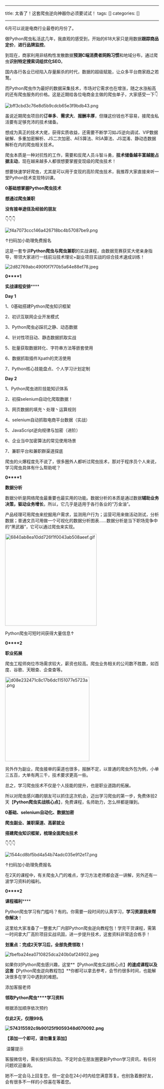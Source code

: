 
--- 
title:  太香了！这套爬虫逆向神器你必须要试试！ 
tags: []
categories: [] 

---
6月可以说是电商行业最卷的月份了。

做Python爬虫私活这几年，我直观的感受到，开始的618大家只是用数据**跟踪商品定价**，**进行品牌监控**。

到现在，商家利用非结构性发散数据**预测C端消费者网购习惯**和地域分布，通过爬虫**识别特定搜索词组优化SEO**。

国内各行各业已经陷入存量厮杀的时代，数据的超级赋能，让众多平台商家趋之若鹜。

而Python爬虫作为最好的数据采集技术，市场对它需求也在增涨，随之水涨船高的还有爬虫服务的价格。这是近期给各位电商金主做的爬虫单子，大家感受一下👇

<img title="微信图片_20221202155608.png" src="https://img-blog.csdnimg.cn/img_convert/bff3cbd3c76e8d5b9cdcb65e3f9bdb43.png" alt="bff3cbd3c76e8d5b9cdcb65e3f9bdb43.png">

虽说近期爬虫项目的**订单多**、**需求大**、**报酬丰厚**，但赚这份钱也不容易，接爬虫私活要有足够充沛的技术储备。

想成为真正的技术大佬，获得实质收益，还需要不断学习如JS逆向调试、VIP数据破解、多重加密解析、JS二次加密、AES算法、RSA算法、JS混淆、静动态数据解析在内的爬虫相关技术。

爬虫本质是一种对抗性的工作，需要和反爬人员斗智斗勇，**技术储备越丰富越能占据主动**，现在越来越多人都很想要掌握变现级的爬虫技术！

想要快速学好爬虫，尤其是可以用于变现的高阶爬虫技术，我推荐大家直接来听一堂Python技术变现特训课。

**0基础想掌握Python爬虫技术**

**想通过爬虫兼职**

**没有接单途径及经验的朋友**

👇👇👇

<img src="https://img-blog.csdnimg.cn/img_convert/f4a7073ccc146a426718bc4b57087be9.png" alt="f4a7073ccc146a426718bc4b57087be9.png">

↑扫码加小助理免费报名

这是一套专讲**Python爬虫与爬虫兼职**的实战课程，由数据竞赛获奖大佬亲身指导，带领大家进行一线前沿技术理论+副业项目实战的综合技术速成训练！

<img src="https://img-blog.csdnimg.cn/img_convert/2d82769abc490f0f7f70b5a64e88ef78.jpeg" alt="2d82769abc490f0f7f70b5a64e88ef78.jpeg">

**0****1**

**实战课程安排******

**Day 1**

1、0基础搭建Python爬虫知识框架

2、初识互联网企业开发模式

3、Python爬虫必踩坑之静、动态数据

4、针对性项目动、静态数据抓取实战

5、批量获取数据转化、字符串方法等嵌套使用

6、数据抓取插件Xpath的灵活使用

7、Python核心技能盘点、个人学习计划定制

**Day 2**

1、Python爬虫进阶技能知识体系

2、初探selenium自动化爬取数据！

3、网页数据的填充丶处理丶运算规则

4、selenium自动抓取电商平台数据（实战）

5、JavaScript逆向规律与加密（进阶）

6、企业当中加密算法的常见使用场景

7、兼职平台和兼职群渠道探底

爬虫的火爆程度先不说了，很多圈外人都听过爬虫技术，那对于程序员个人来说，学习爬虫具体有什么帮助呢？

**0****1**

**数据分析**

数据分析是网络爬虫最重要也最实用的功能。数据分析的本质是通过数据**辅助业务决策，驱动业务增长**，所以，它几乎是适用于各行各业的“万金油”。

产品经理可用爬虫来挖掘用户需求，监测用户行为；运营可用来做活动测试，分析数据；普通文员可用做一个可视化的数据分析图表……数据分析是当下职场竞争中的“黑武器”，它可以通过爬虫来实现。

<img width="300" src="https://img-blog.csdnimg.cn/img_convert/6840ab8ea10dd726f1f0043ab508aeef.gif" alt="6840ab8ea10dd726f1f0043ab508aeef.gif">

Python爬虫可短时间获得大量信息↑

**0****2**

**职业拓展**

爬虫工程师岗位市场需求较大，薪资也较高。爬虫业务相关的公司数不胜数，如百度、谷歌、天眼查、企查查等。

<img width="276" src="https://img-blog.csdnimg.cn/img_convert/d08e232471c8c17b6dc1151077e5723a.png" alt="d08e232471c8c17b6dc1151077e5723a.png">

另外作为副业，爬虫接单的渠道也很多，报酬不定，以普通的爬虫外包为例，小单三五百，大单有两三千，技术要求更高一些。

总之，学习爬虫技术不仅是个人技能的提升，也是职业道路的拓展。

所以对爬虫感兴趣的朋友可以抓住这次机会，迈出学习爬虫的第一步，免费体验2天【**Python爬虫实战核心点**】，免费课程，名师助力，怎么样都是赚到。

**0基础、selenium自动化、数据加密**

**爬虫副业、兼职渠道、高薪就业**

**搭建爬虫知识框架，梳理全面爬虫技术**

👇👇👇

<img src="https://img-blog.csdnimg.cn/img_convert/1544cd8bf5bd4a54b74adc035e912e17.png" alt="1544cd8bf5bd4a54b74adc035e912e17.png">

↑扫码加小助理免费报名

在2天的课程中，有关爬虫入门的难点，学习方法老师都会逐一讲解，另外还有一波学习资料的福利。

**0****2**

**课程福利******

Python爬虫学习有门槛吗？有的。你需要一段时间的认真学习，**学习资源我来帮你解决**！

这里给大家准备了一整套大厂内部Python爬虫逆向教程包！学完干货课程，需第一时间拿大厂高阶项目实战巩固，进一步提升技术，这套资料非常适合练手！

**划重点：完成2天学习后，全部免费领取！**

<img src="https://img-blog.csdnimg.cn/img_convert/fbefba24ea0710825dca240b0af24902.jpeg" alt="fbefba24ea0710825dca240b0af24902.jpeg">

如果你对Python爬虫感兴趣，这堂**【Python爬虫实战核心点】**的速成课程以及这套**【Python爬虫逆向教程包】**你都可以拿去参考，会节约很多时间，也能解决很多在学习中遇到的难题。

添加客服老师

**领取Python爬虫****学习资料**

根据添加顺序依次预约

**仅此2天，仅限99名**

**<img title="Python技术营.png" src="https://img-blog.csdnimg.cn/img_convert/574315592c9b90125f9059348d070092.png" alt="574315592c9b90125f9059348d070092.png">**

**【添加一个即可，请勿重复添加】**

 温馨提示 

客服微信号，需长按扫码添加。不定时会在朋友圈更新Python学习资讯，有任何问题欢迎垂询。

她不一定会马上回复您，但一定会在24小时内给您满意答复。也别急着删好友，会有很多不一样的小惊喜在等着您。
